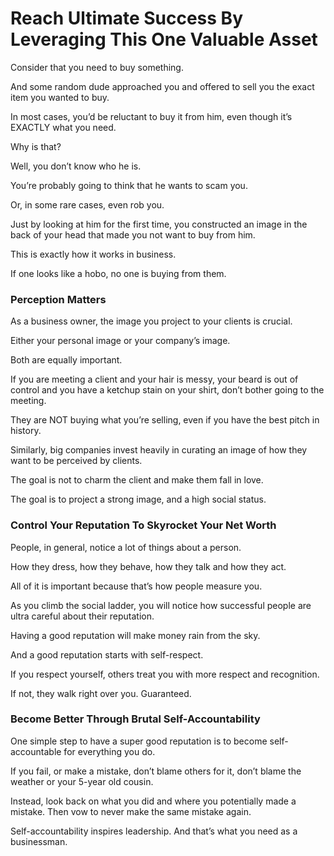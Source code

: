 # Reach Ultimate Success By Leveraging This One Valuable Asset

Consider that you need to buy something.

And some random dude approached you and offered to sell you the exact item you wanted to buy.

In most cases, you’d be reluctant to buy it from him, even though it’s EXACTLY what you need.

Why is that?

Well, you don’t know who he is.

You’re probably going to think that he wants to scam you.

Or, in some rare cases, even rob you.

Just by looking at him for the first time, you constructed an image in the back of your head that made you not want to buy from him.

This is exactly how it works in business.

If one looks like a hobo, no one is buying from them.

### Perception Matters

As a business owner, the image you project to your clients is crucial.

Either your personal image or your company’s image.

Both are equally important.

If you are meeting a client and your hair is messy, your beard is out of control and you have a ketchup stain on your shirt, don’t bother going to the meeting. 

They are NOT buying what you’re selling, even if you have the best pitch in history.

Similarly, big companies invest heavily in curating an image of how they want to be perceived by clients.

The goal is not to charm the client and make them fall in love. 

The goal is to project a strong image, and a high social status.

### Control Your Reputation To Skyrocket Your Net Worth 

People, in general, notice a lot of things about a person.

How they dress, how they behave, how they talk and how they act.

All of it is important because that’s how people measure you.

As you climb the social ladder, you will notice how successful people are ultra careful about their reputation.

Having a good reputation will make money rain from the sky.

And a good reputation starts with self-respect.

If you respect yourself, others treat you with more respect and recognition.

If not, they walk right over you. Guaranteed.

### Become Better Through Brutal Self-Accountability

One simple step to have a super good reputation is to become self-accountable for everything you do.

If you fail, or make a mistake, don’t blame others for it, don’t blame the weather or your 5-year old cousin. 

Instead, look back on what you did and where you potentially made a mistake. Then vow to never make the same mistake again.

Self-accountability inspires leadership. And that’s what you need as a businessman.
